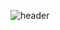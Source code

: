 ![header](https://capsule-render.vercel.app/api?type=Waving&color=timeGradient&height=150&section=header&text=Brooklyn&fontSize=65&fontColor=ffffff&fontAlign=50)

